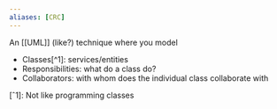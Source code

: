 ```yaml
---
aliases: [CRC]
---
```


An [[UML]] (like?) technique where you model

- Classes[^1]: services/entities
- Responsibilities: what do a class do?
- Collaborators: with whom does the individual class collaborate with

[ˆ1]: Not like programming classes